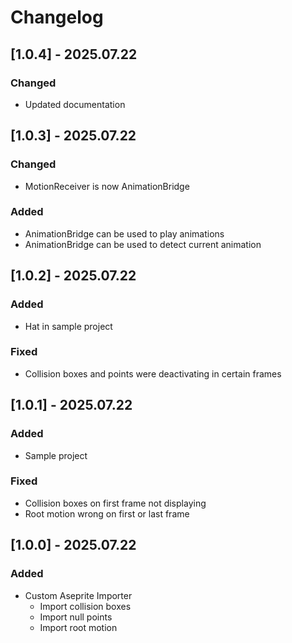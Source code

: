 # Changelog

## [1.0.4] - 2025.07.22

### Changed

- Updated documentation

## [1.0.3] - 2025.07.22

### Changed

- MotionReceiver is now AnimationBridge

### Added

- AnimationBridge can be used to play animations
- AnimationBridge can be used to detect current animation

## [1.0.2] - 2025.07.22

### Added

- Hat in sample project

### Fixed

- Collision boxes and points were deactivating in certain frames

## [1.0.1] - 2025.07.22

### Added

- Sample project

### Fixed

- Collision boxes on first frame not displaying
- Root motion wrong on first or last frame

## [1.0.0] - 2025.07.22

### Added

- Custom Aseprite Importer
  - Import collision boxes
  - Import null points
  - Import root motion